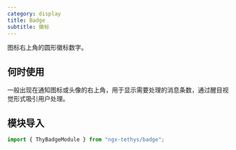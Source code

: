 ```yaml
---
category: display
title: Badge
subtitle: 徽标
---
```


<alert>图标右上角的圆形徽标数字。</alert>

## 何时使用
一般出现在通知图标或头像的右上角，用于显示需要处理的消息条数，通过醒目视觉形式吸引用户处理。


## 模块导入
```ts
import { ThyBadgeModule } from "ngx-tethys/badge";
```

<examples />
